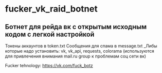 # fucker_vk_raid_botnet
Ботнет для рейда вк с открытым исходным кодом с легкой настройкой
---

Токены аккаунтов в token.txt
Сообщения для спама в message.txt
_Либы которые надо установить: vk, vk_api, requests, colorama
(используются для привлечения внимания mail.ru group к проблемам соц сети вк)

Fucker tehnology: https://vk.com/fuck_botz
